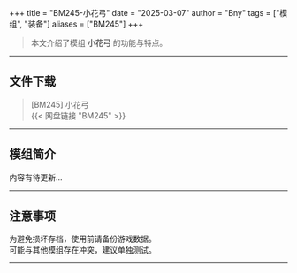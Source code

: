 +++
title = "BM245-小花弓"
date = "2025-03-07"
author = "Bny"
tags = ["模组", "装备"]
aliases = ["BM245"]
+++

> 本文介绍了模组 **小花弓** 的功能与特点。

---

## 文件下载

> [BM245] 小花弓  
{{< 网盘链接 "BM245" >}}  

---

## 模组简介

>  
内容有待更新...  

---

## 注意事项

>  
为避免损坏存档，使用前请备份游戏数据。  
可能与其他模组存在冲突，建议单独测试。  

---

